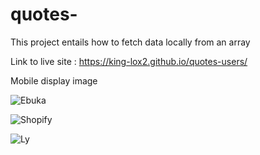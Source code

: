 # quotes- 
This project entails how to fetch data locally from an array 

Link to live site : https://king-lox2.github.io/quotes-users/

Mobile display image 

![Ebuka](https://user-images.githubusercontent.com/59830659/179754238-8ef4192d-486e-47d0-bac1-e7229d118c7c.png) 

![Shopify](https://user-images.githubusercontent.com/59830659/179754262-fffc44f6-b8b7-4c0c-b258-210d268e6fa2.png)

![Ly](https://user-images.githubusercontent.com/59830659/179754293-1aa12cc5-1906-48e6-956a-f36150f41339.png)
